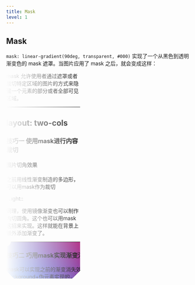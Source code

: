 ```yaml
---
title: Mask
level: 1
---
```


## Mask

`mask: linear-gradient(90deg, transparent, #000)` 实现了一个从黑色到透明渐变色的 mask 遮罩。当图片应用了 mask 之后，就会变成这样：

<div class="mask1 !bg-cover" />

mask 允许使用者通过遮罩或者裁切特定区域的图片的方式来隐藏一个元素的部分或者全部可见区域。

<style>
.mask1{
    width:200px;
    aspect-ratio: 1/1;
    background: url(/assets/dust-mountain.webp);
    mask: linear-gradient(90deg, transparent, #000);
}
</style>

---
layout: two-cols
---

### 技巧一 使用mask进行内容裁切

#### 图片切角效果

之前用线性渐变制造的多边形，可以用mask作为裁切

<div class="mask2 !bg-cover" />

::right::

同理，使用镜像渐变也可以制作内切圆角。这个也可以用mask这招来实现。这样就能在背景上额外添加渐变了。

<div class="mask-inset-circle  mt-2" />

<div class="mask-inset-circle2  mt-2" />

<style>
.mask2{
    width:200px;
    aspect-ratio: 1/1;
    background: url(/assets/dust-mountain.webp);
    mask:linear-gradient(135deg, transparent 15px, #fff 0)
        top left,linear-gradient(-135deg, transparent 15px, #fff 0)
        top right,linear-gradient(-45deg, transparent 15px, #fff 0)
        bottom right,linear-gradient(45deg, transparent 15px, #fff 0)
        bottom left;
    mask-size: 50% 50%;
    mask-repeat: no-repeat;
}
.mask-inset-circle {
    width:300px;
    height:100px;
    /* aspect-ratio: 1/1; */
    /* background: url(/assets/dust-mountain.webp); */
    background: radial-gradient(
            circle at 100% 100%,
            transparent 0,
            transparent 12px,
            #2179f5 13px
        ),
        radial-gradient(
            circle at 0 0,
            transparent 0,
            transparent 12px,
            #2179f5 13px
        ),
        radial-gradient(
            circle at 100% 0,
            transparent 0,
            transparent 12px,
            #2179f5 13px
        ),
        radial-gradient(
            circle at 0 100%,
            transparent 0,
            transparent 12px,
            #2179f5 13px
        );
    background-repeat: no-repeat;
    background-position: right bottom, left top, right top, left bottom;
    background-size: 50% 50%;
}

.mask-inset-circle2 {
        width:300px;
    height:100px;
    background: linear-gradient(45deg, #2179f5, #e91e63);
    mask: radial-gradient(
            circle at 100% 100%,
            transparent 0,
            transparent 12px,#2179f5 13px
        ),radial-gradient(
            circle at 0 0,
            transparent 0,
            transparent 12px,#2179f5 13px
        ),radial-gradient(
            circle at 100% 0,
            transparent 0,
            transparent 12px,#2179f5 13px
        ),radial-gradient(
            circle at 0 100%,
            transparent 0,
            transparent 12px,#2179f5 13px
        );
    mask-repeat: no-repeat;
    mask-position: right bottom, left top, right top, left bottom;
    mask-size: 70% 70%;
}

</style>

---

### 技巧二 巧用mask实现渐变消失布局

mask可以实现之前的渐变消失效果
之前我们用background+伪元素实现的，这类效果用mask遮罩实现更方便

只要一行代码就可以了`mask: linear-gradient(90deg, #000 70%, transparent);`

<Demo010GradientTransparent2/>

---

### 技巧三 巧用mask实现融合效果

一种非常常见的效果，就是两张图片的融合效果。

<Demo011MaskFusion />

也可以调整渐变，实现过渡效果

```css
{
    - mask: linear-gradient(45deg, #000 50%, transparent 50%)
    + mask: linear-gradient(45deg, #000 40%, transparent 60%)
}

```

---

### 技巧四 巧用mask实现内容切换效果

Mask 的核心就是遮罩，遮挡住元素的内容（可以是部分挡住，可以是逐渐消失，甚至是可以分块挡住），显示出其元素背后的内容。

<Demo012MaskSwitch/>

---

### 技巧五 mask-composite 组合遮罩大法，让切图更轻松

就是遮罩可以两个图形重叠，然后获取重叠的部分

<Demo013MaskComposite/>

支持那么多中属性，只是目前兼容性还不行，就算chrome也需要加入-webkit前缀

```css
{
    -webkit-mask-composite: clear; /*清除，不显示任何遮罩*/
    -webkit-mask-composite: copy; /*只显示上方遮罩，不显示下方遮罩*/
    -webkit-mask-composite: source-over; 
    -webkit-mask-composite: source-in; /*只显示重合的地方*/
    -webkit-mask-composite: source-out; /*只显示上方遮罩，重合的地方不显示*/
    -webkit-mask-composite: source-atop;
    -webkit-mask-composite: destination-over;
    -webkit-mask-composite: destination-in; /*只显示重合的地方*/
    -webkit-mask-composite: destination-out;/*只显示下方遮罩，重合的地方不显示*/
    -webkit-mask-composite: destination-atop;
    -webkit-mask-composite: xor; /*只显示不重合的地方*/
}

```

---
layout: scroll
---

### mask 实现切换动画

结合径向渐变，角向渐变，位移等，然后用keyframe 多写一些帧就可以实现比较流畅的动画。
这部分可以用scss的循环来简化，但是实际生成的css代码量还是很大。

可以使用css最新的@property 制造变量的变化，这样就简化了。

```css
@property --per {
  syntax: '<percentage>';
  inherits: false;
  initial-value: -10%;
}
div {
    position: relative;
    width: 400px;
    height: 400px;
    background: url(https://picsum.photos/400/400?random=5) no-repeat;
    &::before {
        content: "";
        position: absolute;
        top: 0;left: 0; right: 0;bottom: 0;
        background: url(https://picsum.photos/400/400?random=100) no-repeat;
        mask: conic-gradient(
            #000 0, 
            #000 var(--per), 
            transparent calc(var(--per) + 10%), 
            transparent
        );
        z-index: 1;
        animation: maskRotate 1.2s ease-in forwards;   }}
@keyframes maskRotate {
    0% {
        --per: -10%;
    }
    100% {
        --per: 100%;
    }
}

```

---

### 视频网站弹幕不遮挡人物效果

这个是用了mask，把人物部分透明，所以就不会遮挡到人物了。
然后这个遮罩用的图片是后端 根据视频内容实时计算出来的。
前端获取这个图片去实时添加遮罩
